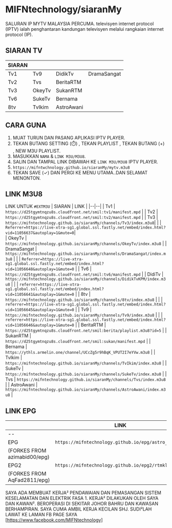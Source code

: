 # MIFNtechnology/siaranMy

SALURAN IP MYTV MALAYSIA PERCUMA.
televisyen internet protocol (IPTV) ialah penghantaran kandungan televisyen melalui rangkaian internet protocol (IP).

## SIARAN TV
| SIARAN |    |     |     |  
|--|--|--|--|
| Tv1 | Tv9 | DidikTv | DramaSangat |
| Tv2 | Tvs | BeritaRTM |  |
| Tv3 | OkeyTv| SukanRTM |  |
| Tv6 | SukeTv | Bernama |  |
| 8tv | TvIkim | AstroAwani |   |

## CARA GUNA
1. MUAT TURUN DAN PASANG APLIKASI IPTV PLAYER.
2. TEKAN BUTANG SETTING (⏱️) , TEKAN PLAYLIST , TEKAN BUTANG (+) , NEW M3U PLAYLIST.
3. MASUKKAN `NAMA` & `LINK M3U/M3U8`.
4. SALIN DAN TAMPAL LINK DIBAWAH KE `LINK M3U/M3U8` IPTV PLAYER.
5. `https://mifntwchnology.github.io/siaranMy/mytv.m3u8`
6. TEKAN SAVE (✓) DAN PERGI KE MENU UTAMA..DAN SELAMAT MENONTON.

## LINK M3U8 
LINK UNTUK `#EXTM3U`
| SIARAN | LINK |
|--|--|
| Tv1 | `https://d25tgymtnqzu8s.cloudfront.net/smil:tv1/manifest.mpd` |
| Tv2 | `https://d25tgymtnqzu8s.cloudfront.net/smil:tv2/manifest.mpd` |
| Tv3 | `https://mifntechnology.github.io/siaranMy/channels/Tv3/index.m3u8`|
| | `Referrer=https://live-xtra-sg1.global.ssl.fastly.net/embed/index.html?vid=11056637&autoplay=1&mute=0`|   
| OkeyTv | `https://mifntechnology.github.io/siaranMy/channels/OkeyTv/index.m3u8` |
| DramaSangat | `https://mifntechnology.github.io/siaranMy/channels/DramaSangat/index.m3u8` |
|  | `Referrer=https://live-xtra-sg1.global.ssl.fastly.net/embed/index.html?vid=11056648&autoplay=1&mute=0` |
| Tv6 | `https://d25tgymtnqzu8s.cloudfront.net/smil:tv6/manifest.mpd` |
| DidiTv | `https://mifntechnology.github.io/siaranMy/channels/DidikTvKPM/index.m3u8` |
|  | `referrer=https://live-xtra-sg1.global.ssl.fastly.net/embed/index.html?vid=11056641&autoplay=1&mute=0` |
| 8tv | `https://mifntechnology.github.io/siaranMy/channels/8tv/index.m3u8` |
|  | `referrer=https://live-xtra-sg1.global.ssl.fastly.net/embed/index.html?vid=11056645&autoplay=1&mute=0` |
| Tv9 | `https://mifntechnology.github.io/siaranMy/channels/Tv9/index.m3u8` |
|  | `referrer=https://live-xtra-sg1.global.ssl.fastly.net/embed/index.html?vid=11056646&autoplay=1&mute=0` |
| BeritaRTM | `https://d25tgymtnqzu8s.cloudfront.net/smil:berita/playlist.m3u8?id=5` |
| SukanRTM | `https://d25tgymtnqzu8s.cloudfront.net/smil:sukan/manifest.mpd` |
| Bernama | `https://ythls.armelin.one/channel/UCcZg5r9hBqK_VPUT2I7eYVw.m3u8` |
| TvIkim | `https://mifntechnology.github.io/siaranMy/channels/TvIkim/index.m3u8` |
| SukeTv | `https://mifntechnology.github.io/siaranMy/channels/SukeTv/index.m3u8` |
| Tvs | `https://mifntechnology.github.io/siaranMy/channels/Tvs/index.m3u8` |
| AstroAwani | `https://mifntechnology.github.io/siaranMy/channels/AstroAwani/index.m3u8` |

## LINK EPG
|   | LINK |
|--|--|
|--|
| EPG | `https://mifntechnology.github.io/epg/astro_epg.xml` |
| (FORKES FROM azimabid00/epg) |
| EPG2 | `https://mifntechnology.github.io/epg2/rtmklik.xml` |
| (FORKES FROM AqFad2811/epg) |

 SAYA ADA MEMBUAT KERJA² PENDAWAIAN DAN PEMASANGAN SISTEM KESELAMATAN DAN ELEKTRIK FASA 1.
 KERJA² DILAKUKAN OLEH SAYA DAN KAWAN².
 BEROPERASI DI SEKITAR JOHOR BAHRU DAN KAWASAN BERHAMPIRAN.
 SAYA CUMA AMBIL KERJA KECILAN SHJ.
 SUDI²LAH LAWAT KE LAMAN FB PAGE SAYA
 <fb page link>[https://www.facebook.com/MIFNtechnology]


